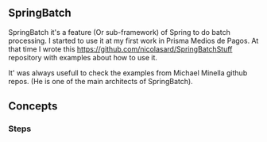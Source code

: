 ## SpringBatch

SpringBatch it's a feature (Or sub-framework) of Spring to do batch processing. I started to use it at my first work in Prisma Medios de Pagos. At that time I wrote this https://github.com/nicolasard/SpringBatchStuff repository with examples about how to use it. 

It' was always usefull to check the examples from Michael Minella github repos. (He is one of the main architects of SpringBatch).

## Concepts

### Steps
